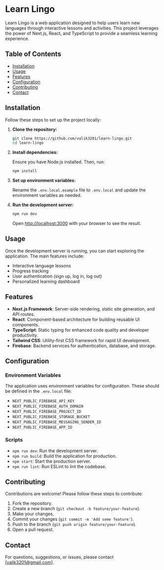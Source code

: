 # Learn Lingo

Learn Lingo is a web application designed to help users learn new languages through interactive lessons and activities. This project leverages the power of Next.js, React, and TypeScript to provide a seamless learning experience.

## Table of Contents

- [Installation](#installation)
- [Usage](#usage)
- [Features](#features)
- [Configuration](#configuration)
- [Contributing](#contributing)
- [Contact](#contact)

## Installation

Follow these steps to set up the project locally:

1. **Clone the repository:**

   ```bash
   git clone https://github.com/valik3201/learn-lingo.git
   cd learn-lingo
   ```

2. **Install dependencies:**

   Ensure you have Node.js installed. Then, run:

   ```bash
   npm install
   ```

3. **Set up environment variables:**

   Rename the `.env.local.example` file to `.env.local` and update the environment variables as needed.

4. **Run the development server:**

   ```bash
   npm run dev
   ```

   Open [http://localhost:3000](http://localhost:3000) with your browser to see the result.

## Usage

Once the development server is running, you can start exploring the application. The main features include:

- Interactive language lessons
- Progress tracking
- User authentication (sign up, log in, log out)
- Personalized learning dashboard

## Features

- **Next.js Framework**: Server-side rendering, static site generation, and API routes.
- **React**: Component-based architecture for building reusable UI components.
- **TypeScript**: Static typing for enhanced code quality and developer productivity.
- **Tailwind CSS**: Utility-first CSS framework for rapid UI development.
- **Firebase**: Backend services for authentication, database, and storage.

## Configuration

### Environment Variables

The application uses environment variables for configuration. These should be defined in the `.env.local` file:

- `NEXT_PUBLIC_FIREBASE_API_KEY`
- `NEXT_PUBLIC_FIREBASE_AUTH_DOMAIN`
- `NEXT_PUBLIC_FIREBASE_PROJECT_ID`
- `NEXT_PUBLIC_FIREBASE_STORAGE_BUCKET`
- `NEXT_PUBLIC_FIREBASE_MESSAGING_SENDER_ID`
- `NEXT_PUBLIC_FIREBASE_APP_ID`

### Scripts

- `npm run dev`: Run the development server.
- `npm run build`: Build the application for production.
- `npm start`: Start the production server.
- `npm run lint`: Run ESLint to lint the codebase.

## Contributing

Contributions are welcome! Please follow these steps to contribute:

1. Fork the repository.
2. Create a new branch (`git checkout -b feature/your-feature`).
3. Make your changes.
4. Commit your changes (`git commit -m 'Add some feature'`).
5. Push to the branch (`git push origin feature/your-feature`).
6. Open a pull request.

## Contact

For questions, suggestions, or issues, please contact [valik3201@gmail.com].
